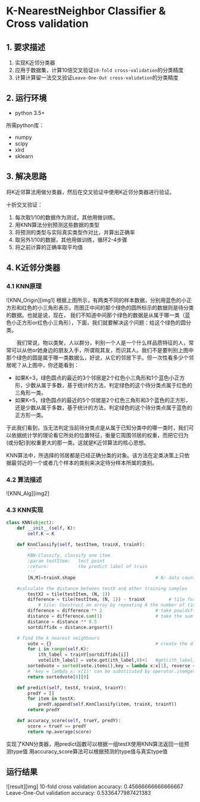 # K-NearestNeighbor Classifier & Cross validation

## 1. 要求描述
1. 实现K近邻分类器
2. 应用于数据集，计算10倍交叉验证`10-fold cross-validation`的分类精度
3. 计算计算留一法交叉验证`Leave-One-Out cross-validation`的分类精度

## 2. 运行环境
- python 3.5+

所需python库：
- numpy
- scipy
- xlrd
- sklearn

## 3. 解决思路
将K近邻算法用做分类器，然后在交叉验证中使用K近邻分类器进行验证。

十折交叉验证：

1. 每次取1/10的数据作为测试，其他用做训练。
2. 用KNN算法分别预测这些数据的类型
3. 将预测的类型与实际真实类型作对比，并算出正确率
4. 取另外1/10的数据，其他用做训练，循环2-4步骤
5. 将之前计算的正确率取平均值

## 4. K近邻分类器
### 4.1 KNN原理
![KNN_Origin][img1]
根据上图所示，有两类不同的样本数据，分别用蓝色的小正方形和红色的小三角形表示，而图正中间的那个绿色的圆所标示的数据则是待分类的数据。也就是说，现在， 我们不知道中间那个绿色的数据是从属于哪一类（蓝色小正方形or红色小三角形），下面，我们就要解决这个问题：给这个绿色的圆分类。

　　我们常说，物以类聚，人以群分，判别一个人是一个什么样品质特征的人，常常可以从他or她身边的朋友入手，所谓观其友，而识其人。我们不是要判别上图中那个绿色的圆是属于哪一类数据么，好说，从它的邻居下手。但一次性看多少个邻居呢？从上图中，你还能看到：

- 如果K=3，绿色圆点的最近的3个邻居是2个红色小三角形和1个蓝色小正方形，少数从属于多数，基于统计的方法，判定绿色的这个待分类点属于红色的三角形一类。
- 如果K=5，绿色圆点的最近的5个邻居是2个红色三角形和3个蓝色的正方形，还是少数从属于多数，基于统计的方法，判定绿色的这个待分类点属于蓝色的正方形一类。

于此我们看到，当无法判定当前待分类点是从属于已知分类中的哪一类时，我们可以依据统计学的理论看它所处的位置特征，衡量它周围邻居的权重，而把它归为(或分配)到权重更大的那一类。这就是K近邻算法的核心思想。

KNN算法中，所选择的邻居都是已经正确分类的对象。该方法在定类决策上只依据最邻近的一个或者几个样本的类别来决定待分样本所属的类别。

### 4.2 算法描述
![KNN_Alg][img2]

### 4.3 KNN实现
~~~ python
class KNN(object):
    def __init__(self, K):
        self.K = K

    def KnnClassify(self, testItem, trainX, trainY):
        '''
        KNN-Classify, classify one item
        :param testItem:   test point
        :return:           the predict label of train
        '''
        [N,M]=trainX.shape                              # N: data count, M: data dimension

    #calculate the distance between testX and other training samples
        testX2 = tile(testItem, (N, 1))
        difference = tile(testItem, (N, 1)) - trainX         # tile for array and repeat for matrix in Python, == repmat in Matlab
            # tile: Construct an array by repeating A the number of times given by reps.
        difference = difference ** 2                    # take pow(difference,2)
        distance = difference.sum(1)                    # take the sum of difference from all dimensions
        distance = distance ** 0.5
        sortdiffidx = distance.argsort()

    # find the k nearest neighbours
        vote = {}                                       # create the dictionary
        for i in range(self.K):
            ith_label = trainY[sortdiffidx[i]]
            vote[ith_label] = vote.get(ith_label,0)+1   #get(ith_label,0) : if dictionary 'vote' exist key 'ith_label', return vote[ith_label]; else return 0
        sortedvote = sorted(vote.items(),key = lambda x:x[1], reverse = True)
        # 'key = lambda x: x[1]' can be substituted by operator.itemgetter(1)
        return sortedvote[0][0]

    def predict(self, testX, trainX, trainY):
        predY = []
        for item in testX:
            predY.append(self.KnnClassify(item, trainX, trainY))
        return predY

    def accuracy_score(self, trueY, predY):
        score = trueY == predY
        return np.average(score)
~~~
实现了KNN分类器，用predict函数可以根据一组testX使用KNN算法返回一组预测type值
用accuracy_score算法可以根据预测的type值与真实type值

## 运行结果
![result][img]
10-fold cross validation accuracy:  0.45666666666666667
Leave-One-Out validation accuracy:  0.5336477987421383